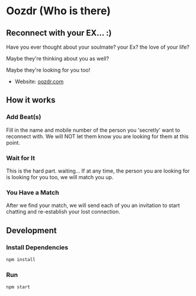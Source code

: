 # Oozdr (Who is there)

## Reconnect with your EX... :)

<p>Have you ever thought about your soulmate? your Ex? the love of your life?</p>
<p>Maybe they're thinking about you as well?</p>
<p>Maybe they're looking for you too!</p>

- Website: [oozdr.com](https://oozdr.com/)

## How it works

### Add Beat(s)

Fill in the name and mobile number of the person you 'secretly' want to reconnect with.
We will NOT let them know you are looking for them at this point.

### Wait for It

This is the hard part. waiting... If at any time, the person you are looking for is looking for you too, we will match you up.

### You Have a Match

After we find your match, we will send each of you an invitation to start chatting and re-establish your lost connection.

## Development

### Install Dependencies

```bash
npm install
```

### Run

```bash
npm start
```
